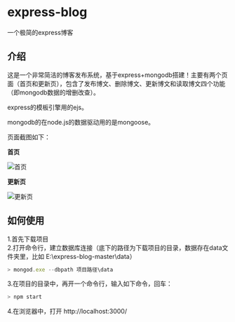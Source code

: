 # express-blog
一个极简的express博客

## 介绍
这是一个非常简洁的博客发布系统，基于express+mongodb搭建！主要有两个页面（首页和更新页），包含了发布博文、删除博文、更新博文和读取博文四个功能（即mongodb数据的增删改查）。

express的模板引擎用的ejs。

mongodb的在node.js的数据驱动用的是mongoose。

页面截图如下：

**首页**

![首页](https://joy-yi0905.github.io/express-blog/public/images/index.jpg) 

**更新页**

![更新页](https://joy-yi0905.github.io/express-blog/public/images/update.jpg) 

## 如何使用
1.首先下载项目     
2.打开命令行，建立数据库连接（底下的路径为下载项目的目录，数据存在data文件夹里，比如 E:\express-blog-master\data）
```javascript
> mongod.exe --dbpath 项目路径\data
```
3.在项目的目录中，再开一个命令行，输入如下命令，回车：
```javascript
> npm start
```
4.在浏览器中，打开 http://localhost:3000/ 
